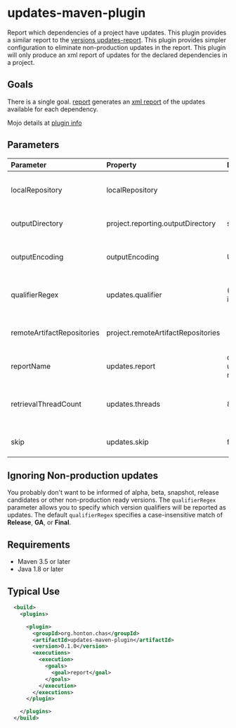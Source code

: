# updates-maven-plugin

Report which dependencies of a project have updates.  This plugin provides a similar report to the 
[versions updates-report](https://www.mojohaus.org/versions-maven-plugin/dependency-updates-report-mojo.html).
This plugin provides simpler configuration to eliminate non-production updates in the report.  This
plugin will only produce an xml report of updates for the declared dependencies in a project.

## Goals
There is a single goal.  [report](https://chonton.github.io/updates-maven-plugin/0.1.0/report-mojo.html)
generates an [xml report](https://chonton.github.io/updates-maven-plugin/0.1.0/dependency-updates-report.xml)
of the updates available for each dependency. 

Mojo details at [plugin info](https://chonton.github.io/updates-maven-plugin/0.1.0/)

## Parameters
| Parameter | Property | Default | Description |
|:----------|:---------|:--------|:------------|
|localRepository|localRepository| |The local repositories to check for updates|
|outputDirectory|project.reporting.outputDirectory|site|The directory for the report|
|outputEncoding|outputEncoding|UTF-8|The encoding for the report|
|qualifierRegex|updates.qualifier|(?i:Release&vert;GA&vert;Final)|The regular expression to accept qualifiers|
|remoteArtifactRepositories|project.remoteArtifactRepositories| |The remote repositories to check for updates|
|reportName|updates.report|dependency-updates-report.xml|The report name|
|retrievalThreadCount|updates.threads|8|Number of threads to retrieve dependency updates|
|skip|updates.skip|false|Skip executing the plugin|

## Ignoring Non-production updates
You probably don't want to be informed of alpha, beta, snapshot, release candidates or other
non-production ready versions.  The ```qualifierRegex``` parameter allows you to specify which
version qualifiers will be reported as updates.  The default ```qualifierRegex``` specifies a
case-insensitive match of **Release**, **GA**, or **Final**.

## Requirements
- Maven 3.5 or later
- Java 1.8 or later

## Typical Use

```xml
  <build>
    <plugins>

      <plugin>
        <groupId>org.honton.chas</groupId>
        <artifactId>updates-maven-plugin</artifactId>
        <version>0.1.0</version>
        <executions>
          <execution>
            <goals>
              <goal>report</goal>
            </goals>
          </execution>
        </executions>
      </plugin>

    </plugins>
  </build>
```
